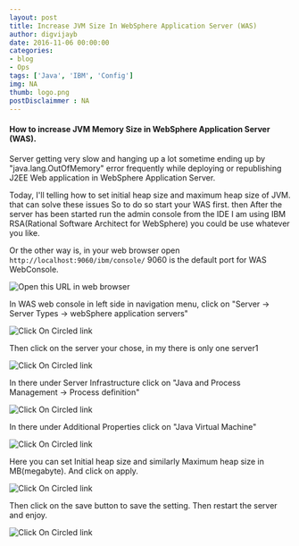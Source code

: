 ```yaml
---
layout: post
title: Increase JVM Size In WebSphere Application Server (WAS)
author: digvijayb
date: 2016-11-06 00:00:00
categories:
- blog
- Ops
tags: ['Java', 'IBM', 'Config']
img: NA
thumb: logo.png
postDisclaimmer : NA
---
```

#### How to increase JVM Memory Size in WebSphere Application Server (WAS).

Server getting very slow and hanging up a lot sometime ending up by "java.lang.OutOfMemory" error frequently while deploying or republishing J2EE Web application in WebSphere Application Server.

Today, I'll telling how to set initial heap size and maximum heap size of JVM. that can solve these issues So to do so start your WAS first. then After the server has been started run the admin console from the IDE I am using IBM RSA(Rational Software Architect for WebSphere) you could be use whatever you like.<!--more-->

Or the other way is, in your web browser open `http://localhost:9060/ibm/console/`  9060 is the default port for WAS WebConsole.

![Open  this URL in web browser](http://2.bp.blogspot.com/-JkO-F0UjzYw/VOWtbuFtuPI/AAAAAAAAAcs/uQM_5vLNId4/s1600/1.JPG)

In WAS web console in left side in navigation menu, click on "Server -> Server Types -> webSphere application servers"

![Click On Circled link](http://2.bp.blogspot.com/-30xI5bMslR0/VOWte4iOhfI/AAAAAAAAAc4/qHJRqyjTg1o/s1600/2.JPG)

Then click on the server your chose, in my there is only one server1

![Click On Circled link](http://1.bp.blogspot.com/-pzVP7uoXCRs/VOWte4JS5OI/AAAAAAAAAc0/QVAL_DyTeck/s1600/3.JPG)

In there under Server Infrastructure click on "Java and Process Management -> Process definition"

![Click On Circled link](http://3.bp.blogspot.com/-jNUbquEaMT4/VOWte3CmObI/AAAAAAAAAc8/iiUoOLB4rdo/s1600/4.JPG)

In there under Additional Properties click on "Java Virtual Machine"

![Click On Circled link](http://3.bp.blogspot.com/-pmJcr34HFdU/VOWtf4vrUWI/AAAAAAAAAdY/Qh_lbaHNRow/s1600/5.JPG)

Here you can set Initial heap size and similarly Maximum heap size in MB(megabyte). And click on apply.

![Click On Circled link](http://1.bp.blogspot.com/-ZVV1SvUWI3Q/VOWtgKFYJyI/AAAAAAAAAdI/tw-5Eu_mvCY/s1600/6.JPG)

Then click on the save button to save the setting. Then restart the server and enjoy.

![Click On Circled link](http://3.bp.blogspot.com/-a6xS82OC99o/VOWtgAGU99I/AAAAAAAAAdM/AzHmtrDWHPc/s1600/7.JPG)

